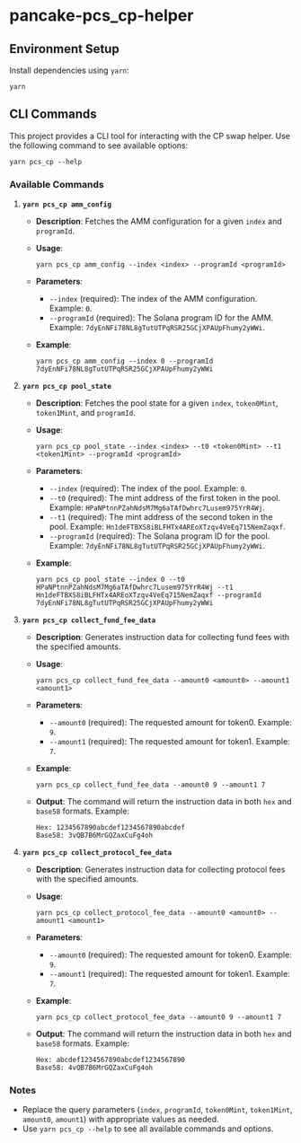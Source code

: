 # pancake-pcs_cp-helper

## Environment Setup

Install dependencies using `yarn`:

```shell
yarn
```

## CLI Commands

This project provides a CLI tool for interacting with the CP swap helper. Use the following command to see available options:

```shell
yarn pcs_cp --help
```

### Available Commands

1. **`yarn pcs_cp amm_config`**

   - **Description**: Fetches the AMM configuration for a given `index` and `programId`.
   - **Usage**:
     ```shell
     yarn pcs_cp amm_config --index <index> --programId <programId>
     ```
   - **Parameters**:

     - `--index` (required): The index of the AMM configuration. Example: `0`.
     - `--programId` (required): The Solana program ID for the AMM. Example: `7dyEnNFi78NL8gTutUTPqRSR25GCjXPAUpFhumy2yWWi`.

   - **Example**:
     ```shell
     yarn pcs_cp amm_config --index 0 --programId 7dyEnNFi78NL8gTutUTPqRSR25GCjXPAUpFhumy2yWWi
     ```

2. **`yarn pcs_cp pool_state`**

   - **Description**: Fetches the pool state for a given `index`, `token0Mint`, `token1Mint`, and `programId`.
   - **Usage**:
     ```shell
     yarn pcs_cp pool_state --index <index> --t0 <token0Mint> --t1 <token1Mint> --programId <programId>
     ```
   - **Parameters**:

     - `--index` (required): The index of the pool. Example: `0`.
     - `--t0` (required): The mint address of the first token in the pool. Example: `HPaNPtnnPZahNdsM7Mg6aTAfDwhrc7Lusem975YrR4Wj`.
     - `--t1` (required): The mint address of the second token in the pool. Example: `Hn1deFTBXS8iBLFHTx4AREoXTzqv4VeEq715NemZaqxf`.
     - `--programId` (required): The Solana program ID for the pool. Example: `7dyEnNFi78NL8gTutUTPqRSR25GCjXPAUpFhumy2yWWi`.

   - **Example**:
     ```shell
     yarn pcs_cp pool_state --index 0 --t0 HPaNPtnnPZahNdsM7Mg6aTAfDwhrc7Lusem975YrR4Wj --t1 Hn1deFTBXS8iBLFHTx4AREoXTzqv4VeEq715NemZaqxf --programId 7dyEnNFi78NL8gTutUTPqRSR25GCjXPAUpFhumy2yWWi
     ```

3. **`yarn pcs_cp collect_fund_fee_data`**

   - **Description**: Generates instruction data for collecting fund fees with the specified amounts.
   - **Usage**:
     ```shell
     yarn pcs_cp collect_fund_fee_data --amount0 <amount0> --amount1 <amount1>
     ```
   - **Parameters**:

     - `--amount0` (required): The requested amount for token0. Example: `9`.
     - `--amount1` (required): The requested amount for token1. Example: `7`.

   - **Example**:
     ```shell
     yarn pcs_cp collect_fund_fee_data --amount0 9 --amount1 7
     ```

   - **Output**:
     The command will return the instruction data in both `hex` and `base58` formats. Example:
     ```plaintext
     Hex: 1234567890abcdef1234567890abcdef
     Base58: 3vQB7B6MrGQZaxCuFg4oh
     ```

4. **`yarn pcs_cp collect_protocol_fee_data`**

   - **Description**: Generates instruction data for collecting protocol fees with the specified amounts.
   - **Usage**:
     ```shell
     yarn pcs_cp collect_protocol_fee_data --amount0 <amount0> --amount1 <amount1>
     ```
   - **Parameters**:

     - `--amount0` (required): The requested amount for token0. Example: `9`.
     - `--amount1` (required): The requested amount for token1. Example: `7`.

   - **Example**:
     ```shell
     yarn pcs_cp collect_protocol_fee_data --amount0 9 --amount1 7
     ```

   - **Output**:
     The command will return the instruction data in both `hex` and `base58` formats. Example:
     ```plaintext
     Hex: abcdef1234567890abcdef1234567890
     Base58: 4vQB7B6MrGQZaxCuFg4oh
     ```

### Notes

- Replace the query parameters (`index`, `programId`, `token0Mint`, `token1Mint`, `amount0`, `amount1`) with appropriate values as needed.
- Use `yarn pcs_cp --help` to see all available commands and options.